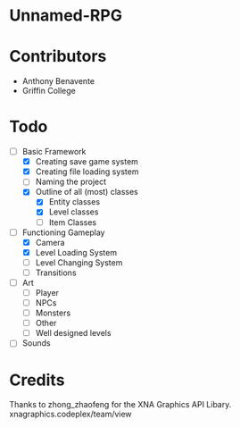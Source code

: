 Unnamed-RPG
===========


Contributors
============
- Anthony Benavente
- Griffin College

Todo
====
- [ ] Basic Framework
  - [X] Creating save game system
  - [X] Creating file loading system
  - [ ] Naming the project
  - [X] Outline of all (most) classes
    - [X] Entity classes
    - [X] Level classes
    - [ ] Item Classes
- [ ] Functioning Gameplay
  - [X] Camera
  - [X] Level Loading System
  - [ ] Level Changing System
  - [ ] Transitions
- [ ] Art
  - [ ] Player
  - [ ] NPCs
  - [ ] Monsters
  - [ ] Other
  - [ ] Well designed levels
- [ ] Sounds

Credits
=======
Thanks to zhong_zhaofeng for the XNA Graphics API Libary. xnagraphics.codeplex/team/view